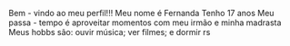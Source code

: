 Bem - vindo ao meu perfil!!!
Meu nome é Fernanda
Tenho 17 anos
Meu passa - tempo é aproveitar momentos com meu irmão e minha madrasta
Meus hobbs são: ouvir música; ver filmes; e dormir rs
